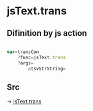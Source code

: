 # jsText.trans

## Difinition by js action

```js.js

var=transCon
	?func=jsText.trans
	?args=
		&tsvStrString=
```

## Src

-> [jsText.trans](https://github.com/puutaro/CommandClick/blob/master/app/src/main/java/com/puutaro/commandclick/fragment_lib/terminal_fragment/js_interface/text/JsText.kt#L86)


